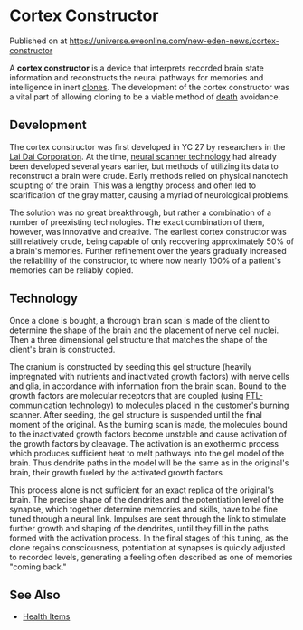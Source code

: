 # Cortex Constructor
Published on  at https://universe.eveonline.com/new-eden-news/cortex-constructor

A **cortex constructor** is a device that interprets recorded brain
state information and reconstructs the neural pathways for memories and
intelligence in inert [clones](5y5CUyA9h4xXY40dInhn3o). The development
of the cortex constructor was a vital part of allowing cloning to be a
viable method of [death](5WNhh1Tm9Ucm0ni1HgOotc) avoidance.

Development
-----------

The cortex constructor was first developed in YC 27 by researchers in
the [Lai Dai Corporation](5k5GiWRlFceyTjLSz71XT). At the time,
[neural scanner technology](VYWVdUq2YCPWjkJJq5TYG) had already been developed several years
earlier, but methods of utilizing its data to reconstruct a brain were
crude. Early methods relied on physical nanotech sculpting of the brain.
This was a lengthy process and often led to scarification of the gray
matter, causing a myriad of neurological problems.

The solution was no great breakthrough, but rather a combination of a
number of preexisting technologies. The exact combination of them,
however, was innovative and creative. The earliest cortex constructor
was still relatively crude, being capable of only recovering
approximately 50% of a brain's memories. Further refinement over the
years gradually increased the reliability of the constructor, to where
now nearly 100% of a patient's memories can be reliably copied.

Technology
----------

Once a clone is bought, a thorough brain scan is made of the client to
determine the shape of the brain and the placement of nerve cell nuclei.
Then a three dimensional gel structure that matches the shape of the
client's brain is constructed.

The cranium is constructed by seeding this gel structure (heavily
impregnated with nutrients and inactivated growth factors) with nerve
cells and glia, in accordance with information from the brain scan.
Bound to the growth factors are molecular receptors that are coupled
(using [FTL-communication technology](7Eqc0yOgUoUswOop0Q2uMQ)) to molecules placed in the
customer's burning scanner. After seeding, the gel structure is
suspended until the final moment of the original. As the burning scan is
made, the molecules bound to the inactivated growth factors become
unstable and cause activation of the growth factors by cleavage. The
activation is an exothermic process which produces sufficient heat to
melt pathways into the gel model of the brain. Thus dendrite paths in
the model will be the same as in the original's brain, their growth
fueled by the activated growth factors

This process alone is not sufficient for an exact replica of the
original's brain. The precise shape of the dendrites and the
potentiation level of the synapse, which together determine memories and
skills, have to be fine tuned through a neural link. Impulses are sent
through the link to stimulate further growth and shaping of the
dendrites, until they fill in the paths formed with the activation
process. In the final stages of this tuning, as the clone regains
consciousness, potentiation at synapses is quickly adjusted to recorded
levels, generating a feeling often described as one of memories "coming
back."

See Also
--------
-   [Health Items](1atx3NGYkl3oP5JiEa1ShQ)
